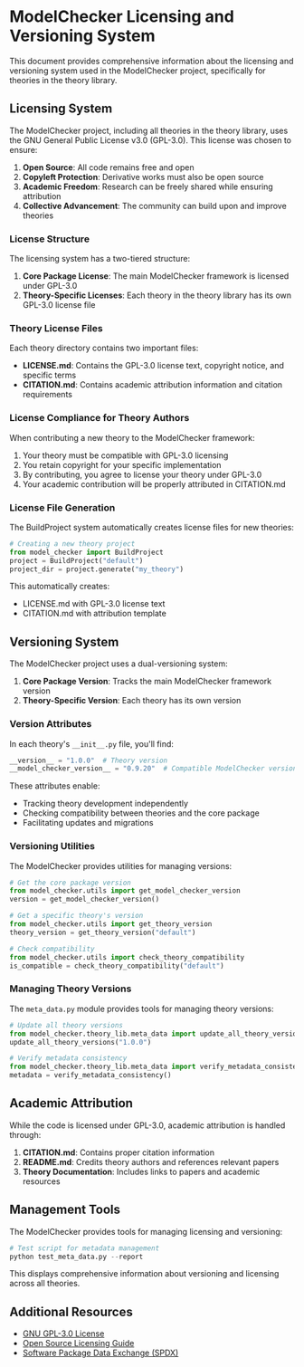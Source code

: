 # ModelChecker Licensing and Versioning System

This document provides comprehensive information about the licensing and versioning system used in the ModelChecker project, specifically for theories in the theory library.

## Licensing System

The ModelChecker project, including all theories in the theory library, uses the GNU General Public License v3.0 (GPL-3.0). This license was chosen to ensure:

1. **Open Source**: All code remains free and open
2. **Copyleft Protection**: Derivative works must also be open source
3. **Academic Freedom**: Research can be freely shared while ensuring attribution
4. **Collective Advancement**: The community can build upon and improve theories

### License Structure

The licensing system has a two-tiered structure:

1. **Core Package License**: The main ModelChecker framework is licensed under GPL-3.0
2. **Theory-Specific Licenses**: Each theory in the theory library has its own GPL-3.0 license file

### Theory License Files

Each theory directory contains two important files:

- **LICENSE.md**: Contains the GPL-3.0 license text, copyright notice, and specific terms
- **CITATION.md**: Contains academic attribution information and citation requirements

### License Compliance for Theory Authors

When contributing a new theory to the ModelChecker framework:

1. Your theory must be compatible with GPL-3.0 licensing
2. You retain copyright for your specific implementation
3. By contributing, you agree to license your theory under GPL-3.0
4. Your academic contribution will be properly attributed in CITATION.md

### License File Generation

The BuildProject system automatically creates license files for new theories:

```python
# Creating a new theory project
from model_checker import BuildProject
project = BuildProject("default")
project_dir = project.generate("my_theory")
```

This automatically creates:
- LICENSE.md with GPL-3.0 license text
- CITATION.md with attribution template

## Versioning System

The ModelChecker project uses a dual-versioning system:

1. **Core Package Version**: Tracks the main ModelChecker framework version
2. **Theory-Specific Version**: Each theory has its own version

### Version Attributes

In each theory's `__init__.py` file, you'll find:

```python
__version__ = "1.0.0"  # Theory version
__model_checker_version__ = "0.9.20"  # Compatible ModelChecker version
```

These attributes enable:
- Tracking theory development independently
- Checking compatibility between theories and the core package
- Facilitating updates and migrations

### Versioning Utilities

The ModelChecker provides utilities for managing versions:

```python
# Get the core package version
from model_checker.utils import get_model_checker_version
version = get_model_checker_version()

# Get a specific theory's version
from model_checker.utils import get_theory_version
theory_version = get_theory_version("default")

# Check compatibility
from model_checker.utils import check_theory_compatibility
is_compatible = check_theory_compatibility("default")
```

### Managing Theory Versions

The `meta_data.py` module provides tools for managing theory versions:

```python
# Update all theory versions
from model_checker.theory_lib.meta_data import update_all_theory_versions
update_all_theory_versions("1.0.0")

# Verify metadata consistency
from model_checker.theory_lib.meta_data import verify_metadata_consistency
metadata = verify_metadata_consistency()
```

## Academic Attribution

While the code is licensed under GPL-3.0, academic attribution is handled through:

1. **CITATION.md**: Contains proper citation information
2. **README.md**: Credits theory authors and references relevant papers
3. **Theory Documentation**: Includes links to papers and academic resources

## Management Tools

The ModelChecker provides tools for managing licensing and versioning:

```python
# Test script for metadata management
python test_meta_data.py --report
```

This displays comprehensive information about versioning and licensing across all theories.

## Additional Resources

- [GNU GPL-3.0 License](https://www.gnu.org/licenses/gpl-3.0.en.html)
- [Open Source Licensing Guide](https://opensource.org/licenses)
- [Software Package Data Exchange (SPDX)](https://spdx.org/licenses/GPL-3.0-only.html)